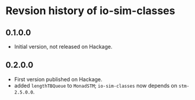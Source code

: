 # Revsion history of io-sim-classes

## 0.1.0.0

* Initial version, not released on Hackage.

## 0.2.0.0

* First version published on Hackage.
* added `lengthTBQueue` to `MonadSTM`; `io-sim-classes` now depends on `stm-2.5.0.0`.
